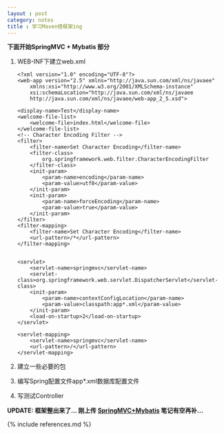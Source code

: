 ```yaml
---
layout : post
category: notes
title : 学习Maven搭框架ing
---
```


**下面开始SpringMVC + Mybatis 部分**

1.  WEB-INF下建立web.xml
	
		<?xml version="1.0" encoding="UTF-8"?>
		<web-app version="2.5" xmlns="http://java.sun.com/xml/ns/javaee"
			xmlns:xsi="http://www.w3.org/2001/XMLSchema-instance"
			xsi:schemaLocation="http://java.sun.com/xml/ns/javaee 
			http://java.sun.com/xml/ns/javaee/web-app_2_5.xsd">
		
		<display-name>Test</display-name>
		<welcome-file-list>
			<welcome-file>index.html</welcome-file>
		</welcome-file-list>
		<!-- Character Encoding Filter -->
		<filter>
			<filter-name>Set Character Encoding</filter-name>
			<filter-class>
				org.springframework.web.filter.CharacterEncodingFilter
			</filter-class>
			<init-param>
				<param-name>encoding</param-name>
				<param-value>utf8</param-value>
			</init-param>
			<init-param>
				<param-name>forceEncoding</param-name>
				<param-value>true</param-value>
			</init-param>
		</filter>
		<filter-mapping>
			<filter-name>Set Character Encoding</filter-name>
			<url-pattern>/*</url-pattern>
		</filter-mapping>
		
		
		<servlet>
			<servlet-name>springmvc</servlet-name>
			<servlet-class>org.springframework.web.servlet.DispatcherServlet</servlet-class>
			<init-param>
				<param-name>contextConfigLocation</param-name>
				<param-value>classpath:app*.xml</param-value>
			</init-param>
			<load-on-startup>2</load-on-startup>
		</servlet>
		
		<servlet-mapping>
			<servlet-name>springmvc</servlet-name>
			<url-pattern>/</url-pattern>
		</servlet-mapping>
	</web-app>
	
2. 建立一些必要的包

3. 编写Spring配置文件app*.xml数据库配置文件

4. 写测试Controller
	
**UPDATE: 框架整出来了... 刚上传 [SpringMVC+Mybatis](https://github.com/dylanvivi/springmybatis) 笔记有空再补...**

{% include references.md %}